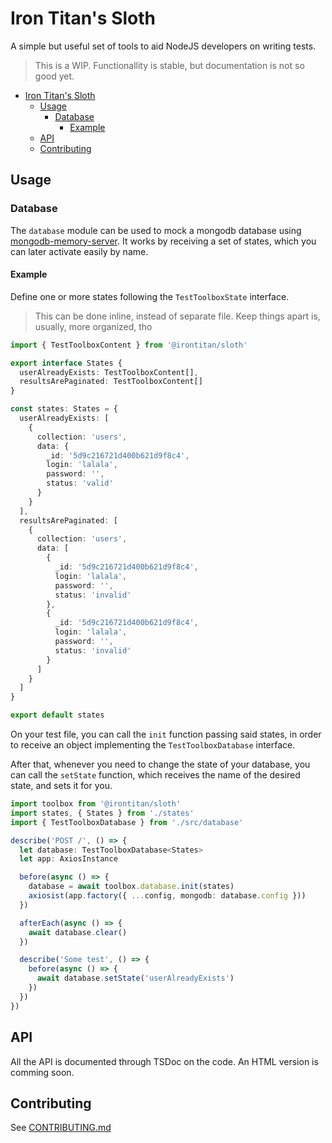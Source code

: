 Iron Titan's Sloth
====

A simple but useful set of tools to aid NodeJS developers on writing tests.

> This is a WIP. Functionallity is stable, but documentation is not so good yet.

- [Iron Titan's Sloth](#iron-titans-sloth)
  - [Usage](#usage)
    - [Database](#database)
      - [Example](#example)
  - [API](#api)
  - [Contributing](#contributing)

## Usage

### Database
The `database` module can be used to mock a mongodb database using
[mongodb-memory-server](https://github.com/nodkz/mongodb-memory-server).
It works by receiving a set of states, which you can later activate easily by
name.

#### Example
Define one or more states following the `TestToolboxState` interface.

> This can be done inline, instead of separate file. Keep things apart is,
> usually, more organized, tho

```typescript
import { TestToolboxContent } from '@irontitan/sloth'

export interface States {
  userAlreadyExists: TestToolboxContent[],
  resultsArePaginated: TestToolboxContent[]
}

const states: States = {
  userAlreadyExists: [
    {
      collection: 'users',
      data: {
        _id: '5d9c216721d400b621d9f8c4',
        login: 'lalala',
        password: '',
        status: 'valid'
      }
    }
  ],
  resultsArePaginated: [
    {
      collection: 'users',
      data: [
        {
          _id: '5d9c216721d400b621d9f8c4',
          login: 'lalala',
          password: '',
          status: 'invalid'
        },
        {
          _id: '5d9c216721d400b621d9f8c4',
          login: 'lalala',
          password: '',
          status: 'invalid'
        }
      ]
    }
  ]
}

export default states
```

On your test file, you can call the `init` function passing said states,
in order to receive an object implementing the `TestToolboxDatabase` interface.

After that, whenever you need to change the state of your database, you can call
the `setState` function, which receives the name of the desired state, and sets
it for you.

```typescript
import toolbox from '@irontitan/sloth'
import states, { States } from './states'
import { TestToolboxDatabase } from './src/database'

describe('POST /', () => {
  let database: TestToolboxDatabase<States>
  let app: AxiosInstance

  before(async () => {
    database = await toolbox.database.init(states)
    axiosist(app.factory({ ...config, mongodb: database.config }))
  })

  afterEach(async () => {
    await database.clear()
  })

  describe('Some test', () => {
    before(async () => {
      await database.setState('userAlreadyExists')
    })
  })
})
```

## API
All the API is documented through TSDoc on the code. An HTML version is comming soon.

## Contributing
See [CONTRIBUTING.md](CONTRIBUTING.md)